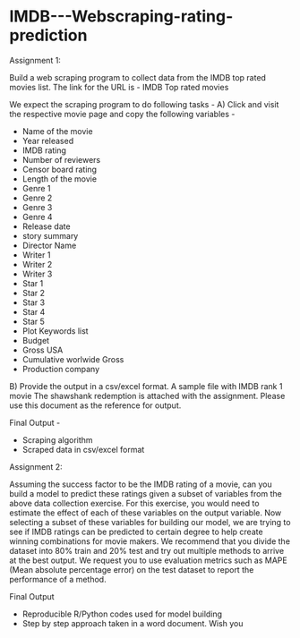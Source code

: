 # IMDB---Webscraping-rating-prediction

Assignment 1:

Build a web scraping program to collect data from the IMDB top rated movies list. The link for
the URL is - IMDB Top rated movies

We expect the scraping program to do following tasks -
A) Click and visit the respective movie page and copy the following variables -
- Name of the movie
- Year released
- IMDB rating
- Number of reviewers
- Censor board rating
- Length of the movie
- Genre 1
- Genre 2
- Genre 3
- Genre 4
- Release date
- story summary
- Director Name
- Writer 1
- Writer 2
- Writer 3
- Star 1
- Star 2
- Star 3
- Star 4
- Star 5
- Plot Keywords list
- Budget
- Gross USA
- Cumulative worlwide Gross
- Production company


B) Provide the output in a csv/excel format. A sample file with IMDB rank 1 movie The
shawshank redemption is attached with the assignment. Please use this document as the
reference for output.


Final Output -
- Scraping algorithm
- Scraped data in csv/excel format


Assignment 2:

Assuming the success factor to be the IMDB rating of a movie, can you build a model to predict
these ratings given a subset of variables from the above data collection exercise.
For this exercise, you would need to estimate the effect of each of these variables on the output
variable. Now selecting a subset of these variables for building our model, we are trying to see if
IMDB ratings can be predicted to certain degree to help create winning combinations for movie
makers.
We recommend that you divide the dataset into 80% train and 20% test and try out multiple
methods to arrive at the best output. We request you to use evaluation metrics such as MAPE
(Mean absolute percentage error) on the test dataset to report the performance of a method.


Final Output
- Reproducible R/Python codes used for model building
- Step by step approach taken in a word document.
Wish you
